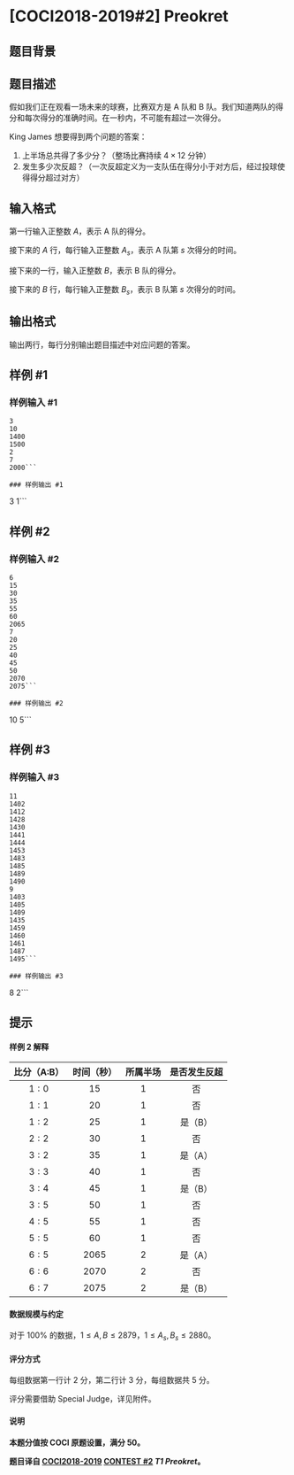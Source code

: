 # [COCI2018-2019#2] Preokret

## 题目背景



## 题目描述

假如我们正在观看一场未来的球赛，比赛双方是 A 队和 B 队。我们知道两队的得分和每次得分的准确时间。在一秒内，不可能有超过一次得分。

King James 想要得到两个问题的答案：

1. 上半场总共得了多少分？（整场比赛持续 $4 \times 12$ 分钟）
2. 发生多少次反超？（一次反超定义为一支队伍在得分小于对方后，经过投球使得得分超过对方）

## 输入格式

第一行输入正整数 $A$，表示 A 队的得分。

接下来的 $A$ 行，每行输入正整数 $A_s$，表示 A 队第 $s$ 次得分的时间。

接下来的一行，输入正整数 $B$，表示 B 队的得分。

接下来的 $B$ 行，每行输入正整数 $B_s$，表示 B 队第 $s$ 次得分的时间。

## 输出格式

输出两行，每行分别输出题目描述中对应问题的答案。

## 样例 #1

### 样例输入 #1
```
3
10
1400
1500
2
7
2000```

### 样例输出 #1

```
3
1```

## 样例 #2

### 样例输入 #2
```
6
15
30
35
55
60
2065
7
20
25
40
45
50
2070
2075```

### 样例输出 #2

```
10
5```

## 样例 #3

### 样例输入 #3
```
11
1402
1412
1428
1430
1441
1444
1453
1483
1485
1489
1490
9
1403
1405
1409
1435
1459
1460
1461
1487
1495```

### 样例输出 #3

```
8
2```

## 提示

#### 样例 2 解释

|比分（A:B）|时间（秒）|所属半场|是否发生反超|
| :----------: | :----------: | :----------: | :----------: |
|$1:0$|$15$|$1$|否|
|$1:1$|$20$|$1$|否|
|$1:2$|$25$|$1$|是（B）|
|$2:2$|$30$|$1$|否|
|$3:2$|$35$|$1$|是（A）|
|$3:3$|$40$|$1$|否|
|$3:4$|$45$|$1$|是（B）|
|$3:5$|$50$|$1$|否|
|$4:5$|$55$|$1$|否|
|$5:5$|$60$|$1$|否|
|$6:5$|$2065$|$2$|是（A）|
|$6:6$|$2070$|$2$|否|
|$6:7$|$2075$|$2$|是（B）|

#### 数据规模与约定

对于 $100\%$ 的数据，$1 \le A,B \le 2879$，$1 \le A_s,B_s \le 2880$。

#### 评分方式

每组数据第一行计 $2$ 分，第二行计 $3$ 分，每组数据共 $5$ 分。

评分需要借助 Special Judge，详见附件。

#### 说明

**本题分值按 COCI 原题设置，满分 $50$。**

**题目译自 [COCI2018-2019](https://hsin.hr/coci/archive/2018_2019/) [CONTEST #2](https://hsin.hr/coci/archive/2018_2019/contest2_tasks.pdf)  _T1 Preokret_。**
